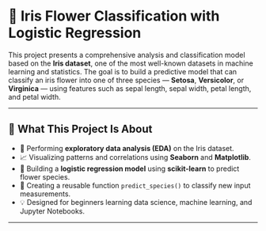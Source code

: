 # 🌸 Iris Flower Classification with Logistic Regression

This project presents a comprehensive analysis and classification model based on the **Iris dataset**, one of the most well-known datasets in machine learning and statistics. The goal is to build a predictive model that can classify an iris flower into one of three species — **Setosa**, **Versicolor**, or **Virginica** — using features such as sepal length, sepal width, petal length, and petal width.

---

## 📌 What This Project Is About

- 🧪 Performing **exploratory data analysis (EDA)** on the Iris dataset.
- 📈 Visualizing patterns and correlations using **Seaborn** and **Matplotlib**.
- 🤖 Building a **logistic regression model** using **scikit-learn** to predict flower species.
- 🧠 Creating a reusable function `predict_species()` to classify new input measurements.
- 💡 Designed for beginners learning data science, machine learning, and Jupyter Notebooks.

---

